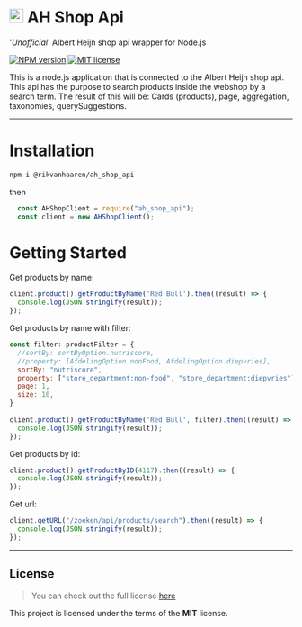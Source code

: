 # <img src="https://upload.wikimedia.org/wikipedia/commons/thumb/e/eb/Albert_Heijn_Logo.svg/1200px-Albert_Heijn_Logo.svg.png" alt="AH Logo" width="25"/> AH Shop Api
'*Unofficial*' Albert Heijn shop api wrapper for Node.js

<a href="https://www.npmjs.com/package/@rikvanhaaren/ah_shop_api"><img src="https://img.shields.io/npm/v/ah_shop-api" alt="NPM version" /></a>
<a href="https://github.com/RikVanHaaren/ah_shop_api"><img src="https://img.shields.io/npm/l/@rikvanhaaren/ah_shop_api" alt="MIT license" /></a>

This is a node.js application that is connected to the Albert Heijn shop api. This api has the purpose to search products inside the webshop by a search term. The result of this will be: Cards (products), page, aggregation, taxonomies, querySuggestions.

---

# Installation
```sh
npm i @rikvanhaaren/ah_shop_api
```

then
```jsx
  const AHShopClient = require("ah_shop_api");
  const client = new AHShopClient();
```

# Getting Started
Get products by name:
```jsx
client.product().getProductByName('Red Bull').then((result) => {
  console.log(JSON.stringify(result));
});
```

Get products by name with filter:
```jsx
const filter: productFilter = {
  //sortBy: sortByOption.nutriscore,
  //property: [AfdelingOption.nonFood, AfdelingOption.diepvries],
  sortBy: "nutriscore",
  property: ["store_department:non-food", "store_department:diepvries"],
  page: 1,
  size: 10,
}
    
client.product().getProductByName('Red Bull', filter).then((result) => {
  console.log(JSON.stringify(result));
});
```

Get products by id:
```jsx
client.product().getProductByID(4117).then((result) => {
  console.log(JSON.stringify(result));
});
```

Get url:
```jsx
client.getURL("/zoeken/api/products/search").then((result) => {
  console.log(JSON.stringify(result));
});
```

---

## License
>You can check out the full license [here](https://github.com/RikVanHaaren/ah_shop_api/blob/main/LICENSE)

This project is licensed under the terms of the **MIT** license.
